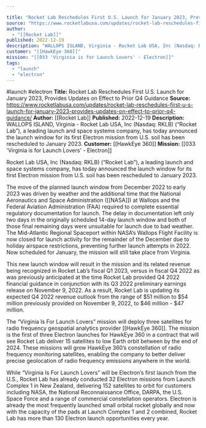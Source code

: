 ```yaml
---

title: "Rocket Lab Reschedules First U.S. Launch for January 2023, Provides Updates on Effect to Prior Q4 Guidance "
source: "https://www.rocketlabusa.com/updates/rocket-lab-reschedules-first-u-s-launch-for-january-2023-provides-updates-on-effect-to-prior-q4-guidance/"
author:
  - "[[Rocket Lab]]"
published: 2022-12-19
description: "WALLOPS ISLAND, Virginia - Rocket Lab USA, Inc (Nasdaq: RKLB) (“Rocket Lab”), a leading launch and space systems company, has today announced the launch window for its first Electron mission from U.S. soil has been rescheduled to January 2023."
customer: "[[HawkEye 360]]"
mission: "[[033 'Virginia is for Launch Lovers' - Electron]]"
tags:
  - "launch"
  - "electron"
---
```


#launch #electron
**Title:** Rocket Lab Reschedules First U.S. Launch for January 2023, Provides Updates on Effect to Prior Q4 Guidance 
**Source:** https://www.rocketlabusa.com/updates/rocket-lab-reschedules-first-u-s-launch-for-january-2023-provides-updates-on-effect-to-prior-q4-guidance/
**Author:** [[Rocket Lab]]
**Published:** 2022-12-19
**Description:** WALLOPS ISLAND, Virginia - Rocket Lab USA, Inc (Nasdaq: RKLB) (“Rocket Lab”), a leading launch and space systems company, has today announced the launch window for its first Electron mission from U.S. soil has been rescheduled to January 2023.
**Customer:** [[HawkEye 360]]
**Mission:** [[033 'Virginia is for Launch Lovers' - Electron]]

Rocket Lab USA, Inc (Nasdaq: RKLB) (“Rocket Lab”), a leading launch and space systems company, has today announced the launch window for its first Electron mission from U.S. soil has been rescheduled to January 2023.

The move of the planned launch window from December 2022 to early 2023 was driven by weather and the additional time that the National Aeronautics and Space Administration ([[NASA]]) at Wallops and the Federal Aviation Administration (FAA) required to complete essential regulatory documentation for launch. The delay in documentation left only two days in the originally scheduled 14-day launch window and both of those final remaining days were unsuitable for launch due to bad weather. The Mid-Atlantic Regional Spaceport within NASA’s Wallops Flight Facility is now closed for launch activity for the remainder of the December due to holiday airspace restrictions, preventing further launch attempts in 2022. Now scheduled for January, the mission will still take place from Virginia.

This new launch window will result in the mission and its related revenue being recognized in Rocket Lab’s fiscal Q1 2023, versus in fiscal Q4 2022 as was previously anticipated at the time Rocket Lab provided Q4 2022 financial guidance in conjunction with its Q3 2022 preliminary earnings release on November 9, 2022. As a result, Rocket Lab is updating its expected Q4 2022 revenue outlook from the range of $51 million to $54 million previously provided on November 9, 2022, to $46 million - $47 million.

The “Virginia Is For Launch Lovers” mission will deploy three satellites for radio frequency geospatial analytics provider [[HawkEye 360]]. The mission is the first of three Electron launches for HawkEye 360 in a contract that will see Rocket Lab deliver 15 satellites to low Earth orbit between by the end of 2024. These missions will grow HawkEye 360’s constellation of radio frequency monitoring satellites, enabling the company to better deliver precise geolocation of radio frequency emissions anywhere in the world.

While “Virginia Is For Launch Lovers” will be Electron’s first launch from the U.S., Rocket Lab has already conducted 32 Electron missions from Launch Complex 1 in New Zealand, delivering 152 satellites to orbit for customers including NASA, the National Reconnaissance Office, DARPA, the U.S. Space Force and a range of commercial constellation operators. Electron is already the most frequently launched small orbital rocket globally and now with the capacity of the pads at Launch Complex 1 and 2 combined, Rocket Lab has more than 130 Electron launch opportunities every year.